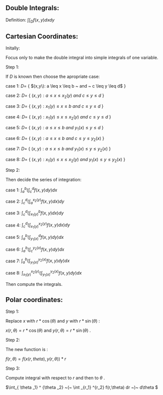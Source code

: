 Double Integrals:
-----------------
Definition: $\int \int _D f(x,y) dx dy$

Cartesian Coordinates:
----------------------

Initally:

Focus only to make the double integral into simple integrals of one variable.

Step 1:

If $D$ is known then choose the apropriate case:

case 1: $D=$ { $(x,y\): a \leq x \leq b ~ and ~ c \leq y \leq d$ }

case 2: $D=$ { $(x,y): a \leq x \leq x_2 (y) ~ and ~ c \leq y \leq d$ }

case 3: $D=$ { $(x,y): x_1 (y) \leq x \leq b ~ and ~ c \leq y \leq d$ }

case 4: $D=$ { $(x,y): x_1 (y) \leq x \leq x_2 (y) ~ and ~ c \leq y \leq d$ }

case 5: $D=$ { $(x,y): a \leq x \leq b ~ and ~ y_1 (x) \leq y \leq d$ }

case 6: $D=$ { $(x,y): a \leq x \leq b ~ and ~ c \leq y \leq y_2 (x)$ }

case 7: $D=$ { $(x,y): a \leq x \leq b ~ and ~ y_1 (x) \leq y \leq y_2 (x)$ }

case 8: $D=$ { $(x,y): x_1 (y) \leq x \leq x_2(y) ~ and ~ y_1 (x) \leq y \leq y_2 (x)$ }

Step 2:

Then decide the series of integration:

case 1: $\int_a ^b ( \int_c ^d f(x,y) dy ) dx$

case 2: $\int_c ^d ( \int_a ^{x_2 (y)} f(x,y) dx ) dy$

case 3: $\int_c ^d ( \int_{x_1 (y)} ^b f(x,y) dx ) dy$

case 4: $\int_c ^d ( \int_{x_1 (y)} ^{x_2 (y)} f(x,y) dx ) dy$

case 5: $\int_a ^b ( \int_{y_1 (x)} ^d f(x,y) dy ) dx$

case 6: $\int_a ^b ( \int_c ^{y_2 (x)} f(x,y) dy ) dx$

case 7: $\int_a ^b ( \int_{y_1 (x)} ^{y_2 (x)} f(x,y) dy ) dx$

case 8: $\int_{x_1 (y)} ^{x_2 (y)} ( \int_{y_1 (x)} ^{y_2 (x)} f(x,y) dy ) dx$

Then compute the integrals.

Polar coordinates:
------------------

Step 1:

Replace $x$ with $r*\cos(\theta)$ and $y$ with $r*\sin(\theta)$ :

$x(r,\theta) = r*\cos(\theta)$ and $y(r,\theta) = r*\sin(\theta)$ .

Step 2:

The new function is :

$f(r,\theta) = f( x(r,theta) , y(r,\theta) ) * r$

Step 3:

Compute integral with respect to $r$ and then to $\theta$ .

$\int_{ \theta _1} ^ {\theta _2} ~(~ \int _{r_1} ^{r_2} f(r,\theta) dr ~)~ d\theta $
